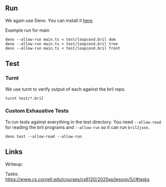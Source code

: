 ## Run

We again use Deno. You can install it [here](https://docs.deno.com/runtime/getting_started/installation/).

Example run for main

```shell
deno --allow-run main.ts < test/loopcond.bril dom
deno --allow-run main.ts < test/loopcond.bril tree
deno --allow-run main.ts < test/loopcond.bril front
```

## Test

### Turnt
We use turnt to verify output of each against the bril repo.

```shell
turnt test/*.bril
```

### Custom Exhaustive Tests

To run tests against everything in the test directory. You need `--allow-read` for reading the bril programs and `--allow-run` so it can run `bril2json`.

```shell
deno test --allow-read --allow-run
```

## Links

Writeup: 

Tasks: https://www.cs.cornell.edu/courses/cs6120/2025sp/lesson/5//#tasks

